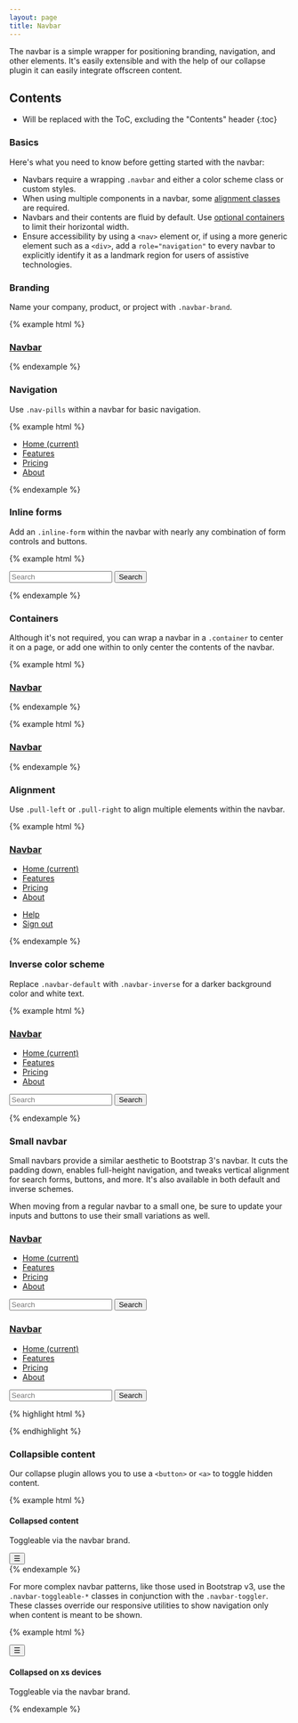 ```yaml
---
layout: page
title: Navbar
---
```


The navbar is a simple wrapper for positioning branding, navigation, and other elements. It's easily extensible and with the help of our collapse plugin it can easily integrate offscreen content.

## Contents

* Will be replaced with the ToC, excluding the "Contents" header
{:toc}

### Basics

Here's what you need to know before getting started with the navbar:

- Navbars require a wrapping `.navbar` and either a color scheme class or custom styles.
- When using multiple components in a navbar, some [alignment classes](#alignment) are required.
- Navbars and their contents are fluid by default. Use [optional containers](#containers) to limit their horizontal width.
- Ensure accessibility by using a `<nav>` element or, if using a more generic element such as a `<div>`, add a `role="navigation"` to every navbar to explicitly identify it as a landmark region for users of assistive technologies.

### Branding

Name your company, product, or project with `.navbar-brand`.

{% example html %}
<nav class="navbar navbar-default">
  <h3 class="navbar-brand">
    <a href="#">Navbar</a>
  </h3>
</nav>
{% endexample %}

### Navigation

Use `.nav-pills` within a navbar for basic navigation.

{% example html %}
<nav class="navbar navbar-default">
  <ul class="nav nav-pills">
    <li class="nav-item active">
      <a class="nav-link" href="#">Home <span class="sr-only">(current)</span></a>
    </li>
    <li class="nav-item">
      <a class="nav-link" href="#">Features</a>
    </li>
    <li class="nav-item">
      <a class="nav-link" href="#">Pricing</a>
    </li>
    <li class="nav-item">
      <a class="nav-link" href="#">About</a>
    </li>
  </ul>
</nav>
{% endexample %}

### Inline forms

Add an `.inline-form` within the navbar with nearly any combination of form controls and buttons.

{% example html %}
<nav class="navbar navbar-default">
  <form class="form-inline">
    <input class="form-control" type="text" placeholder="Search">
    <button class="btn btn-primary" type="submit">Search</button>
  </form>
</nav>
{% endexample %}

### Containers

Although it's not required, you can wrap a navbar in a `.container` to center it on a page, or add one within to only center the contents of the navbar.

{% example html %}
<div class="container">
  <nav class="navbar navbar-default">
    <h3 class="navbar-brand">
      <a href="#">Navbar</a>
    </h3>
  </nav>
</div>
{% endexample %}

{% example html %}
<nav class="navbar navbar-default">
  <div class="container">
    <h3 class="navbar-brand">
      <a href="#">Navbar</a>
    </h3>
  </div>
</nav>
{% endexample %}

### Alignment

Use `.pull-left` or `.pull-right` to align multiple elements within the navbar.

{% example html %}
<nav class="navbar navbar-default">
  <h3 class="navbar-brand pull-left">
    <a href="#">Navbar</a>
  </h3>
  <ul class="nav nav-pills pull-left">
    <li class="nav-item active">
      <a class="nav-link" href="#">Home <span class="sr-only">(current)</span></a>
    </li>
    <li class="nav-item">
      <a class="nav-link" href="#">Features</a>
    </li>
    <li class="nav-item">
      <a class="nav-link" href="#">Pricing</a>
    </li>
    <li class="nav-item">
      <a class="nav-link" href="#">About</a>
    </li>
  </ul>
  <ul class="nav nav-pills pull-right">
    <li class="nav-item">
      <a class="nav-link" href="#">Help</a>
    </li>
    <li class="nav-item">
      <a class="nav-link" href="#">Sign out</a>
    </li>
  </ul>
</nav>
{% endexample %}

### Inverse color scheme

Replace `.navbar-default` with `.navbar-inverse` for a darker background color and white text.

{% example html %}
<nav class="navbar navbar-inverse">
  <h3 class="navbar-brand pull-left">
    <a href="#">Navbar</a>
  </h3>
  <ul class="nav nav-pills pull-left">
    <li class="nav-item active">
      <a class="nav-link" href="#">Home <span class="sr-only">(current)</span></a>
    </li>
    <li class="nav-item">
      <a class="nav-link" href="#">Features</a>
    </li>
    <li class="nav-item">
      <a class="nav-link" href="#">Pricing</a>
    </li>
    <li class="nav-item">
      <a class="nav-link" href="#">About</a>
    </li>
  </ul>
  <form class="form-inline pull-right">
    <input class="form-control" type="text" placeholder="Search">
    <button class="btn btn-primary" type="submit">Search</button>
  </form>
</nav>
{% endexample %}

### Small navbar

Small navbars provide a similar aesthetic to Bootstrap 3's navbar. It cuts the padding down, enables full-height navigation, and tweaks vertical alignment for search forms, buttons, and more. It's also available in both default and inverse schemes.

When moving from a regular navbar to a small one, be sure to update your inputs and buttons to use their small variations as well.

<div class="bd-example">
  <nav class="navbar navbar-default navbar-sm">
    <h3 class="navbar-brand pull-left">
      <a href="#">Navbar</a>
    </h3>
    <ul class="nav navbar-nav pull-left">
      <li class="nav-item active">
        <a class="nav-link" href="#">Home <span class="sr-only">(current)</span></a>
      </li>
      <li class="nav-item">
        <a class="nav-link" href="#">Features</a>
      </li>
      <li class="nav-item">
        <a class="nav-link" href="#">Pricing</a>
      </li>
      <li class="nav-item">
        <a class="nav-link" href="#">About</a>
      </li>
    </ul>
    <form class="form-inline pull-right">
      <input class="form-control form-control-sm" type="text" placeholder="Search">
      <button class="btn btn-sm btn-primary" type="submit">Search</button>
    </form>
  </nav>

  <nav class="navbar navbar-inverse navbar-sm">
    <h3 class="navbar-brand pull-left">
      <a href="#">Navbar</a>
    </h3>
    <ul class="nav navbar-nav pull-left">
      <li class="nav-item active">
        <a class="nav-link" href="#">Home <span class="sr-only">(current)</span></a>
      </li>
      <li class="nav-item">
        <a class="nav-link" href="#">Features</a>
      </li>
      <li class="nav-item">
        <a class="nav-link" href="#">Pricing</a>
      </li>
      <li class="nav-item">
        <a class="nav-link" href="#">About</a>
      </li>
    </ul>
    <form class="form-inline pull-right">
      <input class="form-control form-control-sm" type="text" placeholder="Search">
      <button class="btn btn-sm btn-primary" type="submit">Search</button>
    </form>
  </nav>
</div>

{% highlight html %}
<nav class="navbar navbar-default navbar-sm">
  <!-- Navbar contents -->
</nav>

<nav class="navbar navbar-inverse navbar-sm">
  <!-- Navbar contents -->
</nav>
{% endhighlight %}

### Collapsible content

Our collapse plugin allows you to use a `<button>` or `<a>` to toggle hidden content.

{% example html %}
<div class="collapse" id="exCollapsingNavbar">
  <div class="inverse p-a">
    <h4>Collapsed content</h4>
    <p>Toggleable via the navbar brand.</p>
  </div>
</div>
<nav class="navbar navbar-default">
  <button class="navbar-toggler" type="button" data-toggle="collapse" data-target="#exCollapsingNavbar">
    &#9776;
  </button>
</nav>
{% endexample %}

For more complex navbar patterns, like those used in Bootstrap v3, use the `.navbar-toggleable-*` classes in conjunction with the `.navbar-toggler`. These classes override our responsive utilities to show navigation only when content is meant to be shown.

{% example html %}
<nav class="navbar navbar-default">
  <button class="navbar-toggler hidden-sm-up" type="button" data-toggle="collapse" data-target="#exCollapsingNavbar2">
    &#9776;
  </button>
  <div class="collapse navbar-toggleable-xs" id="exCollapsingNavbar2">
    <h4>Collapsed on xs devices</h4>
    <p>Toggleable via the navbar brand.</p>
  </div>
</nav>
{% endexample %}
